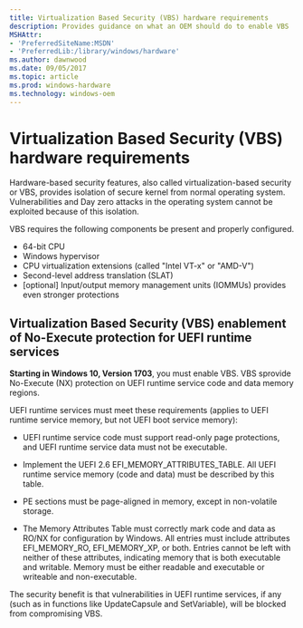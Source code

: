 ```yaml
---
title: Virtualization Based Security (VBS) hardware requirements
description: Provides guidance on what an OEM should do to enable VBS
MSHAttr:
- 'PreferredSiteName:MSDN'
- 'PreferredLib:/library/windows/hardware'
ms.author: dawnwood
ms.date: 09/05/2017
ms.topic: article
ms.prod: windows-hardware
ms.technology: windows-oem
---
```


# Virtualization Based Security (VBS) hardware requirements
Hardware-based security features, also called virtualization-based security or VBS, provides isolation of secure kernel from normal operating system. Vulnerabilities and Day zero attacks in the operating system cannot be exploited because of this isolation.

VBS requires the following components be present and properly configured. 
* 64-bit CPU
* Windows hypervisor
* CPU virtualization extensions (called "Intel VT-x" or "AMD-V")
* Second-level address translation (SLAT)
* [optional] Input/output memory management units (IOMMUs) provides even stronger protections

## Virtualization Based Security (VBS) enablement of No-Execute protection for UEFI runtime services

**Starting in Windows 10, Version 1703**, you must enable VBS. VBS sprovide No-Execute (NX) protection on UEFI runtime service code and data memory regions. 

UEFI runtime services must meet these requirements (applies to UEFI runtime service memory, but not UEFI boot service memory):

* UEFI runtime service code must support read-only page protections, and UEFI runtime service data must not be executable.

* Implement the UEFI 2.6 EFI_MEMORY_ATTRIBUTES_TABLE. All UEFI runtime service memory (code and data) must be described by this table.

* PE sections must be page-aligned in memory, except in non-volatile storage.

* The Memory Attributes Table must correctly mark code and data as RO/NX for configuration by Windows. 
All entries must include attributes EFI_MEMORY_RO, EFI_MEMORY_XP, or both. Entries cannot be left with neither of these attributes, indicating memory that is both executable and writable. Memory must be either readable and executable or writeable and non-executable.

The security benefit is that vulnerabilities in UEFI runtime services, if any (such as in functions like UpdateCapsule and SetVariable), will be blocked from compromising VBS.